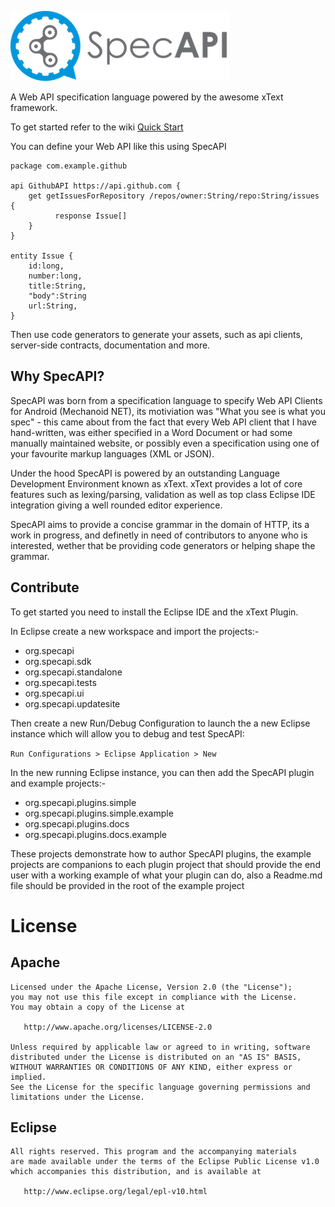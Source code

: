 ![Logo](/gfx/specAPI-small.png)

A Web API specification language powered by the awesome xText framework.

To get started refer to the wiki [Quick Start](Quick-Start)

You can define your Web API like this using SpecAPI

``` specapi
package com.example.github

api GithubAPI https://api.github.com {
	get getIssuesForRepository /repos/owner:String/repo:String/issues {
		  response Issue[]
	}
}

entity Issue {
	id:long,
	number:long,
	title:String,
	"body":String	
	url:String,
}
``` 
  
Then use code generators to generate your assets, such as api clients, server-side contracts, documentation and more.

Why SpecAPI?
------------
SpecAPI was born from a specification language to specify Web API Clients for Android (Mechanoid NET), its motiviation was "What you see is what you spec" - this came about from the fact that every Web API client that I have hand-written, was either specified in a Word Document or had some manually maintained website, or possibly even a specification using one of your favourite markup languages (XML or JSON).

Under the hood SpecAPI is powered by an outstanding Language Development Environment known as xText. xText provides a lot of core features such as lexing/parsing, validation as well as top class Eclipse IDE integration giving a well rounded editor experience.

SpecAPI aims to provide a concise grammar in the domain of HTTP, its a work in progress, and definetly in need of contributors to anyone who is interested, wether that be providing code generators or helping shape the grammar.

Contribute
----------
To get started you need to install the Eclipse IDE and the xText Plugin.

In Eclipse create a new workspace and import the projects:-

* org.specapi
* org.specapi.sdk
* org.specapi.standalone
* org.specapi.tests
* org.specapi.ui
* org.specapi.updatesite

Then create a new Run/Debug Configuration to launch the a new Eclipse instance which will allow you to debug and test SpecAPI:

```Run Configurations > Eclipse Application > New```

In the new running Eclipse instance, you can then add the SpecAPI plugin and example projects:-

* org.specapi.plugins.simple
* org.specapi.plugins.simple.example
* org.specapi.plugins.docs
* org.specapi.plugins.docs.example

These projects demonstrate how to author SpecAPI plugins, the example projects are companions to each plugin project that should provide the end user with a working example of what your plugin can do, also a Readme.md file should be provided in the root of the example project

License
=======

Apache
-------

    Licensed under the Apache License, Version 2.0 (the "License");
    you may not use this file except in compliance with the License.
    You may obtain a copy of the License at

       http://www.apache.org/licenses/LICENSE-2.0

    Unless required by applicable law or agreed to in writing, software
    distributed under the License is distributed on an "AS IS" BASIS,
    WITHOUT WARRANTIES OR CONDITIONS OF ANY KIND, either express or implied.
    See the License for the specific language governing permissions and
    limitations under the License.

Eclipse
-------

    All rights reserved. This program and the accompanying materials
    are made available under the terms of the Eclipse Public License v1.0
    which accompanies this distribution, and is available at
       
       http://www.eclipse.org/legal/epl-v10.html
